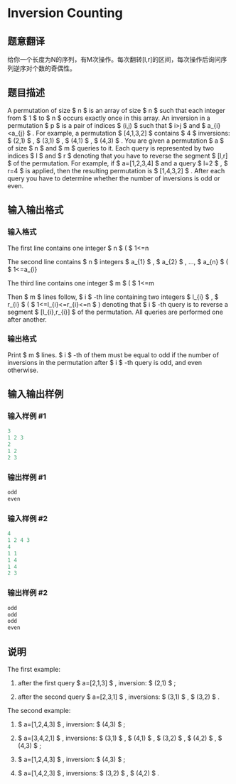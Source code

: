 # Inversion Counting

## 题意翻译

给你一个长度为N的序列，有M次操作。每次翻转[l,r]的区间，每次操作后询问序列逆序对个数的奇偶性。

## 题目描述

A permutation of size $ n $ is an array of size $ n $ such that each integer from $ 1 $ to $ n $ occurs exactly once in this array. An inversion in a permutation $ p $ is a pair of indices $ (i,j) $ such that $ i>j $ and $ a_{i}<a_{j} $ . For example, a permutation $ [4,1,3,2] $ contains $ 4 $ inversions: $ (2,1) $ , $ (3,1) $ , $ (4,1) $ , $ (4,3) $ . You are given a permutation $ a $ of size $ n $ and $ m $ queries to it. Each query is represented by two indices $ l $ and $ r $ denoting that you have to reverse the segment $ [l,r] $ of the permutation. For example, if $ a=[1,2,3,4] $ and a query $ l=2 $ , $ r=4 $ is applied, then the resulting permutation is $ [1,4,3,2] $ . After each query you have to determine whether the number of inversions is odd or even.

## 输入输出格式

### 输入格式

The first line contains one integer $ n $ ( $ 1<=n

The second line contains $ n $ integers $ a_{1} $ , $ a_{2} $ , ..., $ a_{n} $ ( $ 1<=a_{i}

The third line contains one integer $ m $ ( $ 1<=m

Then $ m $ lines follow, $ i $ -th line containing two integers $ l_{i} $ , $ r_{i} $ ( $ 1<=l_{i}<=r_{i}<=n $ ) denoting that $ i $ -th query is to reverse a segment $ [l_{i},r_{i}] $ of the permutation. All queries are performed one after another.

### 输出格式

Print $ m $ lines. $ i $ -th of them must be equal to odd if the number of inversions in the permutation after $ i $ -th query is odd, and even otherwise.

## 输入输出样例

### 输入样例 #1

```cpp
3
1 2 3
2
1 2
2 3

```
### 输出样例 #1

```cpp
odd
even

```
### 输入样例 #2

```cpp
4
1 2 4 3
4
1 1
1 4
1 4
2 3

```
### 输出样例 #2

```cpp
odd
odd
odd
even

```
## 说明

The first example:

1. after the first query $ a=[2,1,3] $ , inversion: $ (2,1) $ ;

2. after the second query $ a=[2,3,1] $ , inversions: $ (3,1) $ , $ (3,2) $ .

The second example:

1. $ a=[1,2,4,3] $ , inversion: $ (4,3) $ ;

2. $ a=[3,4,2,1] $ , inversions: $ (3,1) $ , $ (4,1) $ , $ (3,2) $ , $ (4,2) $ , $ (4,3) $ ;

3. $ a=[1,2,4,3] $ , inversion: $ (4,3) $ ;

4. $ a=[1,4,2,3] $ , inversions: $ (3,2) $ , $ (4,2) $ .

